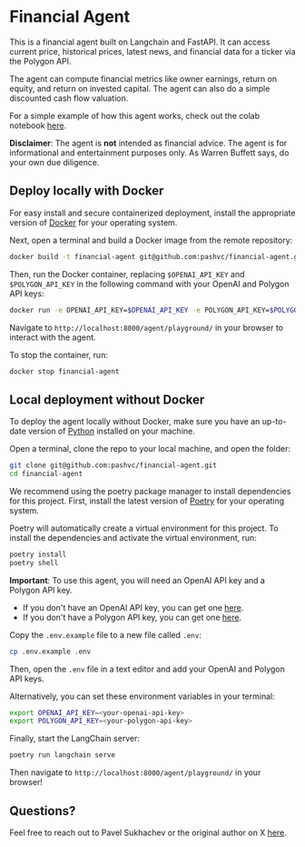 # Financial Agent

This is a financial agent built on Langchain and FastAPI. It can access current price, historical prices, latest news, and financial data for a ticker via the Polygon API.

The agent can compute financial metrics like owner earnings, return on equity, and return on invested capital. The agent can also do a simple discounted cash flow valuation.

For a simple example of how this agent works, check out the colab notebook [here](https://colab.research.google.com/gist/virattt/de0423a505f8c7e28f79aef541f6dce0/langchain-financial-agent.ipynb).

**Disclaimer**: The agent is **not** intended as financial advice. The agent is for informational and entertainment purposes only. As Warren Buffett says, do your own due diligence.

## Deploy locally with Docker

For easy install and secure containerized deployment, install the appropriate version of [Docker](https://www.docker.com/) for your operating system.

Next, open a terminal and build a Docker image from the remote repository:

```bash
docker build -t financial-agent git@github.com:pashvc/financial-agent.git
```

Then, run the Docker container, replacing `$OPENAI_API_KEY` and `$POLYGON_API_KEY` in the following command with your OpenAI and Polygon API keys:

```bash
docker run -e OPENAI_API_KEY=$OPENAI_API_KEY -e POLYGON_API_KEY=$POLYGON_API_KEY -p 8000:8000 --name financial-agent -it financial-agent
```

Navigate to `http://localhost:8000/agent/playground/` in your browser to interact with the agent.

To stop the container, run:

```bash
docker stop financial-agent
```

## Local deployment without Docker

To deploy the agent locally without Docker, make sure you have an up-to-date version of [Python](https://www.python.org/downloads/) installed on your machine.

Open a terminal, clone the repo to your local machine, and open the folder:

```bash
git clone git@github.com:pashvc/financial-agent.git
cd financial-agent
```

We recommend using the poetry package manager to install dependencies for this project. First, install the latest version of [Poetry](https://python-poetry.org/docs/#installation) for your operating system.

Poetry will automatically create a virtual environment for this project. To install the dependencies and activate the virtual environment, run:

```bash
poetry install
poetry shell
```

**Important**: To use this agent, you will need an OpenAI API key and a Polygon API key.

- If you don't have an OpenAI API key, you can get one [here](https://platform.openai.com/).
- If you don't have a Polygon API key, you can get one [here](https://polygon.io/).

Copy the `.env.example` file to a new file called `.env`:

```bash
cp .env.example .env
```

Then, open the `.env` file in a text editor and add your OpenAI and Polygon API keys.

Alternatively, you can set these environment variables in your terminal:

```bash
export OPENAI_API_KEY=<your-openai-api-key>
export POLYGON_API_KEY=<your-polygon-api-key>
```

Finally, start the LangChain server:

```bash
poetry run langchain serve
```

Then navigate to `http://localhost:8000/agent/playground/` in your browser!

## Questions?

Feel free to reach out to Pavel Sukhachev or the original author on X [here](https://twitter.com/virattt).
